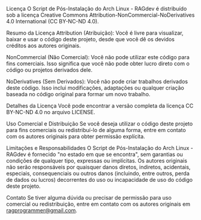 Licença
O Script de Pós-Instalação do Arch Linux - RAGdev é distribuído sob a licença Creative Commons Attribution-NonCommercial-NoDerivatives 4.0 International (CC BY-NC-ND 4.0).

Resumo da Licença
Attribution (Atribuição): Você é livre para visualizar, baixar e usar o código deste projeto, desde que você dê os devidos créditos aos autores originais.

NonCommercial (Não Comercial): Você não pode utilizar este código para fins comerciais. Isso significa que você não pode obter lucro direto com o código ou projetos derivados dele.

NoDerivatives (Sem Derivados): Você não pode criar trabalhos derivados deste código. Isso inclui modificações, adaptações ou qualquer criação baseada no código original para formar um novo trabalho.

Detalhes da Licença
Você pode encontrar a versão completa da licença CC BY-NC-ND 4.0 no arquivo LICENSE.

Uso Comercial e Distribuição
Se você deseja utilizar o código deste projeto para fins comerciais ou redistribuí-lo de alguma forma, entre em contato com os autores originais para obter permissão explícita.

Limitações e Responsabilidades
O Script de Pós-Instalação do Arch Linux - RAGdev é fornecido "no estado em que se encontra", sem garantias ou condições de qualquer tipo, expressas ou implícitas. Os autores originais não serão responsáveis por quaisquer danos diretos, indiretos, acidentais, especiais, consequenciais ou outros danos (incluindo, entre outros, perda de dados ou lucros) decorrentes do uso ou incapacidade de uso do código deste projeto.

Contato
Se tiver alguma dúvida ou precisar de permissão para uso comercial ou redistribuição, entre em contato com os autores originais em ragprogrammer@gmail.com.